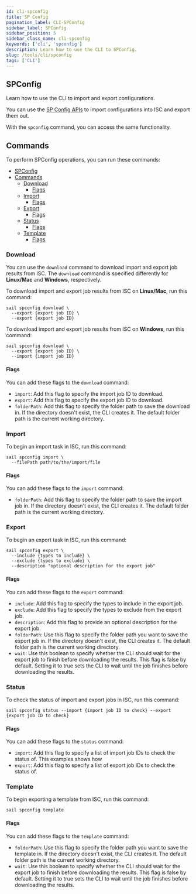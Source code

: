 ```yaml
---
id: cli-spconfig
title: SP Config
pagination_label: CLI-SPConfig
sidebar_label: SPConfig
sidebar_position: 5
sidebar_class_name: cli-spconfig
keywords: ['cli', 'spconfig']
description: Learn how to use the CLI to SPConfig.
slug: /tools/cli/spconfig
tags: ['CLI']
---
```


## SPConfig

Learn how to use the CLI to import and export configurations.

You can use the [SP Config APIs](/docs/api/beta/sp-config) to import configurations into ISC and export them out.

With the `spconfig` command, you can access the same functionality.

## Commands

To perform SPConfig operations, you can run these commands:

- [SPConfig](#spconfig)
- [Commands](#commands)
  - [Download](#download)
    - [Flags](#flags)
  - [Import](#import)
    - [Flags](#flags-1)
  - [Export](#export)
    - [Flags](#flags-2)
  - [Status](#status)
    - [Flags](#flags-3)
  - [Template](#template)
    - [Flags](#flags-4)

### Download

You can use the `download` command to download import and export job results from ISC. The `download` command is specified differently for **Linux/Mac** and **Windows**, respectively.

To download import and export job results from ISC on **Linux/Mac**, run this command:

```shell
sail spconfig download \
  --export {export job ID} \
  --export {export job ID}
```

To download import and export job results from ISC on **Windows**, run this command:

```shell
sail spconfig download \
  --export {export job ID} \
  --import {import job ID}
```

#### Flags

You can add these flags to the `download` command:

- `import`: Add this flag to specify the import job ID to download.
- `export`: Add this flag to specify the export job ID to download.
- `folderPath`: Add this flag to specify the folder path to save the download in. If the directory doesn't exist, the CLI creates it. The default folder path is the current working directory.

### Import

To begin an import task in ISC, run this command:

```shell
sail spconfig import \
  --filePath path/to/the/import/file
```

#### Flags

You can add these flags to the `import` command:

- `folderPath`: Add this flag to specify the folder path to save the import job in. If the directory doesn't exist, the CLI creates it. The default folder path is the current working directory.

### Export

To begin an export task in ISC, run this command:

```shell
sail spconfig export \
  --include {types to include} \
  --exclude {types to exclude} \
  --description "optional description for the export job"
```

#### Flags

You can add these flags to the `export` command:

- `include`: Add this flag to specify the types to include in the export job.
- `exclude`: Add this flag to specify the types to exclude from the export job.
- `description`: Add this flag to provide an optional description for the export job.
- `folderPath`: Use this flag to specify the folder path you want to save the export job in. If the directory doesn't exist, the CLI creates it. The default folder path is the current working directory.
- `wait`: Use this boolean to specify whether the CLI should wait for the export job to finish before downloading the results. This flag is false by default. Setting it to true sets the CLI to wait until the job finishes before downloading the results.

### Status

To check the status of import and export jobs in ISC, run this command:

```shell
sail spconfig status --import {import job ID to check} --export {export job ID to check}
```

#### Flags

You can add these flags to the `status` command:

- `import`: Add this flag to specify a list of import job IDs to check the status of. This examples shows how
- `export`: Add this flag to specify a list of export job IDs to check the status of.

### Template

To begin exporting a template from ISC, run this command:

```shell
sail spconfig template
```

#### Flags

You can add these flags to the `template` command:

- `folderPath`: Use this flag to specify the folder path you want to save the template in. If the directory doesn't exist, the CLI creates it. The default folder path is the current working directory.
- `wait`: Use this boolean to specify whether the CLI should wait for the export job to finish before downloading the results. This flag is false by default. Setting it to true sets the CLI to wait until the job finishes before downloading the results.
